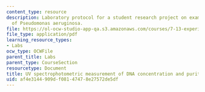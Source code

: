 ```yaml
---
content_type: resource
description: Laboratory protocol for a student research project on examining the biology
  of Pseudomonas aeruginosa.
file: https://ol-ocw-studio-app-qa.s3.amazonaws.com/courses/7-13-experimental-microbial-genetics-fall-2008/af4e3144909df08147478e27572de5df_MIT7_13f08_lab21_Protocol_Spectrophotometric.pdf
file_type: application/pdf
learning_resource_types:
- Labs
ocw_type: OCWFile
parent_title: Labs
parent_type: CourseSection
resourcetype: Document
title: UV spectrophotometric measurement of DNA concentration and purity
uid: af4e3144-909d-f081-4747-8e27572de5df
---
```

